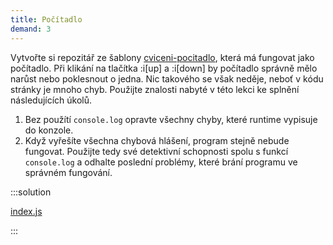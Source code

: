 ```yaml
---
title: Počítadlo
demand: 3
---
```


Vytvořte si repozitář ze šablony [cviceni-pocitadlo](https://github.com/Czechitas-podklady-WEB/cviceni-pocitadlo), která má fungovat jako počítadlo. Při klikání na tlačítka :i[up] a :i[down] by počítadlo správně mělo narůst nebo poklesnout o jedna. Nic takového se však neděje, neboť v kódu stránky je mnoho chyb. Použijte znalosti nabyté v této lekci ke splnění následujících úkolů.

1. Bez použítí `console.log` opravte všechny chyby, které runtime vypisuje do konzole.
1. Když vyřešíte všechna chybová hlášení, program stejně nebude fungovat. Použijte tedy své detektivní schopnosti spolu s funkcí `console.log` a odhalte poslední problémy, které brání programu ve správném fungování.

:::solution

[index.js](https://github.com/Czechitas-podklady-WEB/cviceni-pocitadlo/blob/reseni/index.js)

:::
